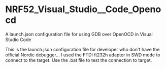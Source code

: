 # NRF52_Visual_Studio__Code_Openocd
A launch.json configuration file for using GDB over OpenOCD in Visual Studio Code

This is the launch.json configuration file for developer who don't have the official Nordic debugger...
I used the FTDI ft232h adapter in SWD mode to connect to the target.
Use the .bat file to test the connection to target.
